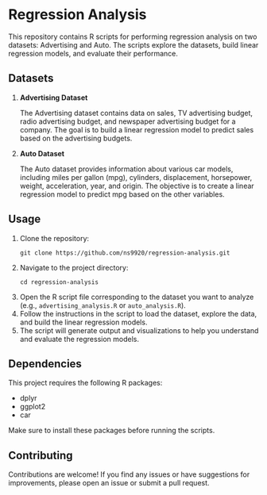 <div>
    <h1>Regression Analysis</h1>
    <p>This repository contains R scripts for performing regression analysis on two datasets: Advertising and Auto. The scripts explore the datasets, build linear regression models, and evaluate their performance.</p>
    <h2>Datasets</h2>
    <ol>
        <li>
            <strong>Advertising Dataset</strong>
            <p>The Advertising dataset contains data on sales, TV advertising budget, radio advertising budget, and newspaper advertising budget for a company. The goal is to build a linear regression model to predict sales based on the advertising budgets.</p>
        </li>
        <li>
            <strong>Auto Dataset</strong>
            <p>The Auto dataset provides information about various car models, including miles per gallon (mpg), cylinders, displacement, horsepower, weight, acceleration, year, and origin. The objective is to create a linear regression model to predict mpg based on the other variables.</p>
        </li>
    </ol>
    <h2>Usage</h2>
    <ol>
        <li>Clone the repository:
            <pre><code>git clone https://github.com/ns9920/regression-analysis.git</code></pre>
        </li>
        <li>Navigate to the project directory:
            <pre><code>cd regression-analysis</code></pre>
        </li>
        <li>Open the R script file corresponding to the dataset you want to analyze (e.g., <code>advertising_analysis.R</code> or <code>auto_analysis.R</code>).</li>
        <li>Follow the instructions in the script to load the dataset, explore the data, and build the linear regression models.</li>
        <li>The script will generate output and visualizations to help you understand and evaluate the regression models.</li>
    </ol>
    <h2>Dependencies</h2>
    <p>This project requires the following R packages:</p>
    <ul>
        <li>dplyr</li>
        <li>ggplot2</li>
        <li>car</li>
    </ul>
    <p>Make sure to install these packages before running the scripts.</p>
    <h2>Contributing</h2>
    <p>Contributions are welcome! If you find any issues or have suggestions for improvements, please open an issue or submit a pull request.</p>
</div>
